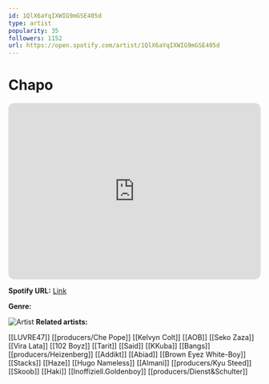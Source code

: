 ```yaml
---
id: 1QlX6aYqIXWIG9mGSE405d
type: artist
popularity: 35
followers: 1152
url: https://open.spotify.com/artist/1QlX6aYqIXWIG9mGSE405d
---
```

# Chapo

<iframe style="border-radius:12px" src="https://open.spotify.com/embed/artist/1QlX6aYqIXWIG9mGSE405d" width="100%" height="352" frameBorder="0" allowfullscreen="" allow="autoplay; clipboard-write; encrypted-media; fullscreen; picture-in-picture" loading="lazy"></iframe>

**Spotify URL:** [Link](https://open.spotify.com/artist/1QlX6aYqIXWIG9mGSE405d)

**Genre:** 

![Artist](https://i.scdn.co/image/ab6761610000e5ebf5e12d61e4348a44209c473f)
**Related artists:**

[[LUVRE47]]
[[producers/Che Pope]]
[[Kelvyn Colt]]
[[AOB]]
[[Seko Zaza]]
[[Vira Lata]]
[[102 Boyz]]
[[Tarit]]
[[Said]]
[[KKuba]]
[[Bangs]]
[[producers/Heizenberg]]
[[Addikt]]
[[Abiad]]
[[Brown Eyez White-Boy]]
[[Stacks]]
[[Haze]]
[[Hugo Nameless]]
[[Almani]]
[[producers/Kyu Steed]]
[[Skoob]]
[[Haki]]
[[Inoffiziell.Goldenboy]]
[[producers/Dienst&Schulter]]
